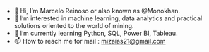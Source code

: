 - 👋 Hi, I’m Marcelo Reinoso or also known as @Monokhan.
- 👀 I’m interested in machine learning, data analytics and practical solutions oriented to the world of mining.
- 🌱 I’m currently learning  Python, SQL, Power BI, Tableau.
- 📫 How to reach me  for mail : mizaias21@gmail.com

<!---
Monokhan/Monokhan is a ✨ special ✨ repository because its `README.md` (this file) appears on your GitHub profile.
You can click the Preview link to take a look at your changes.
--->
